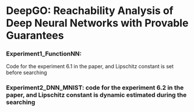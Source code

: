 
# DeepGO: Reachability Analysis of Deep Neural Networks with Provable Guarantees

### Experiment1_FunctionNN: 
Code for the experiment 6.1 in the paper, and Lipschitz constant is set before searching

### Experiment2_DNN_MNIST: code for the experiment 6.2 in the paper, and Lipschitz constant is dynamic estimated during the searching